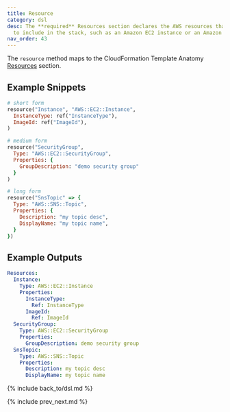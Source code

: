```yaml
---
title: Resource
category: dsl
desc: The **required** Resources section declares the AWS resources that you want
  to include in the stack, such as an Amazon EC2 instance or an Amazon S3 bucket.
nav_order: 43
---
```


The `resource` method maps to the CloudFormation Template Anatomy [Resources](https://docs.aws.amazon.com/AWSCloudFormation/latest/UserGuide/resources-section-structure.html) section.

## Example Snippets

```ruby
# short form
resource("Instance", "AWS::EC2::Instance",
  InstanceType: ref("InstanceType"),
  ImageId: ref("ImageId"),
)

# medium form
resource("SecurityGroup",
  Type: "AWS::EC2::SecurityGroup",
  Properties: {
    GroupDescription: "demo security group"
  }
)

# long form
resource("SnsTopic" => {
  Type: "AWS::SNS::Topic",
  Properties: {
    Description: "my topic desc",
    DisplayName: "my topic name",
  }
})
```

## Example Outputs

```yaml
Resources:
  Instance:
    Type: AWS::EC2::Instance
    Properties:
      InstanceType:
        Ref: InstanceType
      ImageId:
        Ref: ImageId
  SecurityGroup:
    Type: AWS::EC2::SecurityGroup
    Properties:
      GroupDescription: demo security group
  SnsTopic:
    Type: AWS::SNS::Topic
    Properties:
      Description: my topic desc
      DisplayName: my topic name
```

{% include back_to/dsl.md %}

{% include prev_next.md %}

